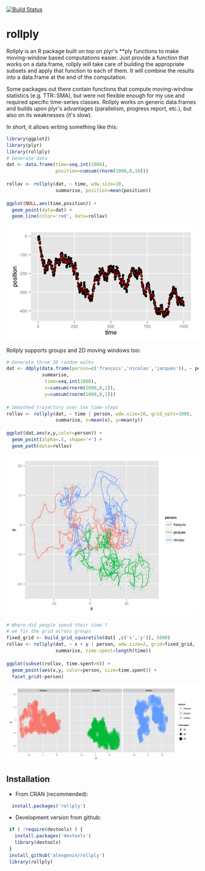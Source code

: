 [![Build Status](https://travis-ci.org/alexgenin/rollply.svg?branch=master)](https://travis-ci.org/alexgenin/rollply)

rollply
=======

Rollply is an R package built on top on plyr's **ply functions to make
moving-window based computations easier. Just provide a function that works on
a data.frame, rollply will take care of building the appropriate subsets and
apply that function to each of them. It will combine the results into
a data.frame at the end of the computation.

Some packages out there contain functions that compute moving-window statistics
(e.g. TTR::SMA), but were not flexible enough for my use and required specific
time-series classes. Rollply works on generic data.frames and builds upon plyr's
advantages (parallelism, progress report, etc.), but also on its weaknesses
(it's slow).

In short, it allows writing something like this:

```r
library(ggplot2)
library(plyr)
library(rollply)
# Generate data
dat <- data.frame(time=seq.int(1000),
                  position=cumsum(rnorm(1000,0,10)))

rollav <- rollply(dat, ~ time, wdw.size=10,
                  summarise, position=mean(position))

ggplot(NULL,aes(time,position)) +
  geom_point(data=dat) +
  geom_line(color='red', data=rollav)
```

![rollply_example: random walk](./tools/imgs/random_walk.png "Average of a 1D random walk")

Rollply supports groups and 2D moving windows too:

```r
# Generate three 2D random walks
dat <- ddply(data.frame(person=c('françois','nicolas','jacques')), ~ person,
             summarise,
              time=seq.int(1000),
              x=cumsum(rnorm(1000,0,1)),
              y=cumsum(rnorm(1000,0,1)))

# Smoothed trajectory over ten time-steps
rollav <- rollply(dat, ~ time | person, wdw.size=10, grid_npts=1000,
                  summarise, x=mean(x), y=mean(y))

ggplot(dat,aes(x,y,color=person)) +
  geom_point(alpha=.5, shape='+') +
  geom_path(data=rollav)
```

![rollply_example: random walk with groups](./tools/imgs/random_walk_groups.png "Average of 2D random walks")

```r
# Where did people spend their time ?
# we fix the grid across groups
fixed_grid <- build_grid_squaretile(dat[ ,c('x','y')], 5000)
rollav <- rollply(dat, ~ x + y | person, wdw.size=2, grid=fixed_grid,
                  summarise, time.spent=length(time))

ggplot(subset(rollav, time.spent>0)) +
  geom_point(aes(x,y, color=person, size=time.spent)) +
  facet_grid(~person)
```

![rollply_example: random walk with 2D window](./tools/imgs/random_walk_time_spent.png "Time spent in each window")


Installation
----

 - From CRAN (recommended):
```r
  install.packages('rollply')
```

 - Development version from github:

 ```r
  if ( !require(devtools) ) {
    install.packages('devtools')
    library(devtools)
  }
  install_github('alexgenin/rollply')
  library(rollply)
 ```


